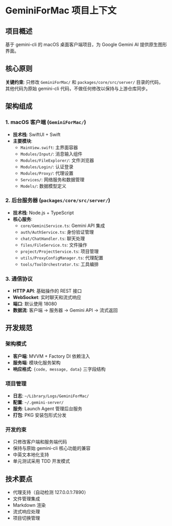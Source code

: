 # GeminiForMac 项目上下文

## 项目概述
基于 gemini-cli 的 macOS 桌面客户端项目，为 Google Gemini AI 提供原生图形界面。

## 核心原则
**关键约束**: 只修改 `GeminiForMac/` 和 `packages/core/src/server/` 目录的代码，其他代码为原始 gemini-cli 代码，不做任何修改以保持与上游仓库同步。

## 架构组成

### 1. macOS 客户端 (`GeminiForMac/`)
- **技术栈**: SwiftUI + Swift 
- **主要模块**:
  - `MainView.swift`: 主界面容器
  - `Modules/Input/`: 消息输入组件
  - `Modules/FileExplorer/`: 文件浏览器
  - `Modules/Login/`: 认证登录
  - `Modules/Proxy/`: 代理设置
  - `Services/`: 网络服务和数据管理
  - `Models/`: 数据模型定义

### 2. 后台服务器 (`packages/core/src/server/`)
- **技术栈**: Node.js + TypeScript
- **核心服务**:
  - `core/GeminiService.ts`: Gemini API 集成
  - `auth/AuthService.ts`: 身份验证管理
  - `chat/ChatHandler.ts`: 聊天处理
  - `files/FileService.ts`: 文件操作
  - `project/ProjectService.ts`: 项目管理
  - `utils/ProxyConfigManager.ts`: 代理配置
  - `tools/ToolOrchestrator.ts`: 工具编排

### 3. 通信协议
- **HTTP API**: 基础操作的 REST 接口
- **WebSocket**: 实时聊天和流式响应
- **端口**: 默认使用 18080
- **数据流**: 客户端 → 服务器 → Gemini API → 流式返回

## 开发规范

### 架构模式
- **客户端**: MVVM + Factory DI 依赖注入
- **服务端**: 模块化服务架构
- **响应格式**: `{code, message, data}` 三字段结构

### 项目管理
- **日志**: `~/Library/Logs/GeminiForMac/`
- **配置**: `~/.gemini-server/`
- **服务**: Launch Agent 管理后台服务
- **打包**: PKG 安装包形式分发

### 开发约束
- 只修改客户端和服务端代码
- 保持与原始 gemini-cli 核心功能的兼容
- 中英文本地化支持
- 单元测试采用 TDD 开发模式

## 技术要点
- 代理支持（自动检测 127.0.0.1:7890）
- 文件管理集成
- Markdown 渲染
- 流式响应处理
- 项目切换管理
